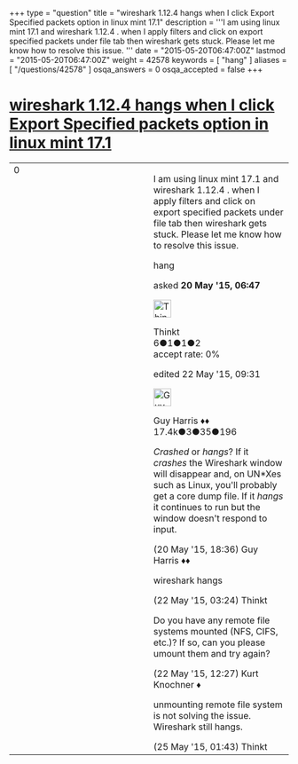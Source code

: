 +++
type = "question"
title = "wireshark 1.12.4 hangs when I click Export Specified packets option in linux mint 17.1"
description = '''I am using linux mint 17.1 and wireshark 1.12.4 . when I apply filters and click on export specified packets under file tab then wireshark gets stuck. Please let me know how to resolve this issue. '''
date = "2015-05-20T06:47:00Z"
lastmod = "2015-05-20T06:47:00Z"
weight = 42578
keywords = [ "hang" ]
aliases = [ "/questions/42578" ]
osqa_answers = 0
osqa_accepted = false
+++

<div class="headNormal">

# [wireshark 1.12.4 hangs when I click Export Specified packets option in linux mint 17.1](/questions/42578/wireshark-1124-hangs-when-i-click-export-specified-packets-option-in-linux-mint-171)

</div>

<div id="main-body">

<div id="askform">

<table id="question-table" style="width:100%;"><colgroup><col style="width: 50%" /><col style="width: 50%" /></colgroup><tbody><tr class="odd"><td style="width: 30px; vertical-align: top"><div class="vote-buttons"><div id="post-42578-score" class="post-score" title="current number of votes">0</div><div id="favorite-count" class="favorite-count"></div></div></td><td><div id="item-right"><div class="question-body"><p>I am using linux mint 17.1 and wireshark 1.12.4 . when I apply filters and click on export specified packets under file tab then wireshark gets stuck. Please let me know how to resolve this issue.</p></div><div id="question-tags" class="tags-container tags">hang</div><div id="question-controls" class="post-controls"></div><div class="post-update-info-container"><div class="post-update-info post-update-info-user"><p>asked <strong>20 May '15, 06:47</strong></p><img src="https://secure.gravatar.com/avatar/e824146039099232ea2a2b0afcae4567?s=32&amp;d=identicon&amp;r=g" class="gravatar" width="32" height="32" alt="Thinkt&#39;s gravatar image" /><p>Thinkt<br />
<span class="score" title="6 reputation points">6</span><span title="1 badges"><span class="badge1">●</span><span class="badgecount">1</span></span><span title="1 badges"><span class="silver">●</span><span class="badgecount">1</span></span><span title="2 badges"><span class="bronze">●</span><span class="badgecount">2</span></span><br />
<span class="accept_rate" title="Rate of the user&#39;s accepted answers">accept rate:</span> <span title="Thinkt has no accepted answers">0%</span></p></div><div class="post-update-info post-update-info-edited"><p>edited 22 May '15, 09:31</p><img src="https://secure.gravatar.com/avatar/f93de7000747ab5efb5acd3034b2ebd7?s=32&amp;d=identicon&amp;r=g" class="gravatar" width="32" height="32" alt="Guy%20Harris&#39;s gravatar image" /><p>Guy Harris ♦♦<br />
<span class="score" title="17443 reputation points"><span>17.4k</span></span><span title="3 badges"><span class="badge1">●</span><span class="badgecount">3</span></span><span title="35 badges"><span class="silver">●</span><span class="badgecount">35</span></span><span title="196 badges"><span class="bronze">●</span><span class="badgecount">196</span></span></p></div></div><div id="comments-container-42578" class="comments-container"><span id="42594"></span><div id="comment-42594" class="comment"><div id="post-42594-score" class="comment-score"></div><div class="comment-text"><p><em>Crashed</em> or <em>hangs</em>? If it <em>crashes</em> the Wireshark window will disappear and, on UN*Xes such as Linux, you'll probably get a core dump file. If it <em>hangs</em> it continues to run but the window doesn't respond to input.</p></div><div id="comment-42594-info" class="comment-info"><span class="comment-age">(20 May '15, 18:36)</span> Guy Harris ♦♦</div></div><span id="42610"></span><div id="comment-42610" class="comment"><div id="post-42610-score" class="comment-score"></div><div class="comment-text"><p>wireshark hangs</p></div><div id="comment-42610-info" class="comment-info"><span class="comment-age">(22 May '15, 03:24)</span> Thinkt</div></div><span id="42623"></span><div id="comment-42623" class="comment"><div id="post-42623-score" class="comment-score"></div><div class="comment-text"><p>Do you have any remote file systems mounted (NFS, CIFS, etc.)? If so, can you please umount them and try again?</p></div><div id="comment-42623-info" class="comment-info"><span class="comment-age">(22 May '15, 12:27)</span> Kurt Knochner ♦</div></div><span id="42647"></span><div id="comment-42647" class="comment"><div id="post-42647-score" class="comment-score"></div><div class="comment-text"><p>unmounting remote file system is not solving the issue. Wireshark still hangs.</p></div><div id="comment-42647-info" class="comment-info"><span class="comment-age">(25 May '15, 01:43)</span> Thinkt</div></div></div><div id="comment-tools-42578" class="comment-tools"></div><div class="clear"></div><div id="comment-42578-form-container" class="comment-form-container"></div><div class="clear"></div></div></td></tr></tbody></table>

</div>

</div>

